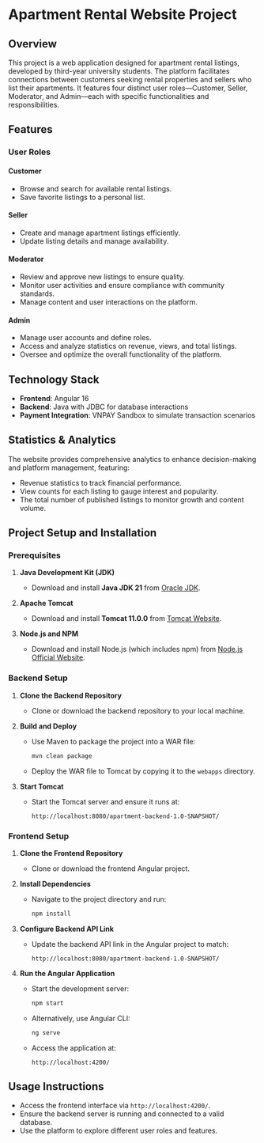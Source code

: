 # Apartment Rental Website Project

## Overview

This project is a web application designed for apartment rental listings, developed by third-year university students. The platform facilitates connections between customers seeking rental properties and sellers who list their apartments. It features four distinct user roles—Customer, Seller, Moderator, and Admin—each with specific functionalities and responsibilities.

## Features

### User Roles

#### Customer
- Browse and search for available rental listings.
- Save favorite listings to a personal list. 

#### Seller
- Create and manage apartment listings efficiently.
- Update listing details and manage availability. 

#### Moderator
- Review and approve new listings to ensure quality.
- Monitor user activities and ensure compliance with community standards.
- Manage content and user interactions on the platform.

#### Admin
- Manage user accounts and define roles.
- Access and analyze statistics on revenue, views, and total listings.
- Oversee and optimize the overall functionality of the platform.

## Technology Stack

- **Frontend**: Angular 16
- **Backend**: Java with JDBC for database interactions
- **Payment Integration**: VNPAY Sandbox to simulate transaction scenarios

## Statistics & Analytics

The website provides comprehensive analytics to enhance decision-making and platform management, featuring:
- Revenue statistics to track financial performance.
- View counts for each listing to gauge interest and popularity.
- The total number of published listings to monitor growth and content volume.

## Project Setup and Installation

### Prerequisites

1. **Java Development Kit (JDK)**
   - Download and install **Java JDK 21** from [Oracle JDK](https://www.oracle.com/java/technologies/javase-downloads.html).

2. **Apache Tomcat**
   - Download and install **Tomcat 11.0.0** from [Tomcat Website](https://tomcat.apache.org/download-11.cgi).

3. **Node.js and NPM**
   - Download and install Node.js (which includes npm) from [Node.js Official Website](https://nodejs.org/).

### Backend Setup

1. **Clone the Backend Repository**
   - Clone or download the backend repository to your local machine.

2. **Build and Deploy**
   - Use Maven to package the project into a WAR file:
     ```bash
     mvn clean package
     ```
   - Deploy the WAR file to Tomcat by copying it to the `webapps` directory.

3. **Start Tomcat**
   - Start the Tomcat server and ensure it runs at:
     ```
     http://localhost:8080/apartment-backend-1.0-SNAPSHOT/
     ```

### Frontend Setup

1. **Clone the Frontend Repository**
   - Clone or download the frontend Angular project.

2. **Install Dependencies**
   - Navigate to the project directory and run:
     ```bash
     npm install
     ```

3. **Configure Backend API Link**
   - Update the backend API link in the Angular project to match:
     ```
     http://localhost:8080/apartment-backend-1.0-SNAPSHOT/
     ```

4. **Run the Angular Application**
   - Start the development server:
     ```bash
     npm start
     ```
   - Alternatively, use Angular CLI:
     ```bash
     ng serve
     ```
   - Access the application at:
     ```
     http://localhost:4200/
     ```

## Usage Instructions

- Access the frontend interface via `http://localhost:4200/`.
- Ensure the backend server is running and connected to a valid database.
- Use the platform to explore different user roles and features.

 
